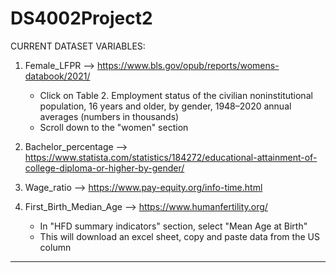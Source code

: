 # DS4002Project2

CURRENT DATASET VARIABLES:

1. Female_LFPR --> https://www.bls.gov/opub/reports/womens-databook/2021/
      * Click on Table 2. Employment status of the civilian noninstitutional population, 16 years and older, by gender, 1948–2020 annual averages (numbers in thousands)
      * Scroll down to the "women" section
   
2. Bachelor_percentage --> https://www.statista.com/statistics/184272/educational-attainment-of-college-diploma-or-higher-by-gender/
   
3. Wage_ratio --> https://www.pay-equity.org/info-time.html

4. First_Birth_Median_Age --> https://www.humanfertility.org/
      * In "HFD summary indicators" section, select "Mean Age at Birth"
      * This will download an excel sheet, copy and paste data from the US column

--------------------------------------------------------------------------------------------------------------------------------------

